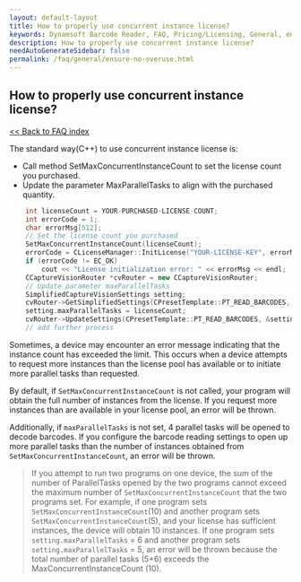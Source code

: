 ```yaml
---
layout: default-layout
title: How to properly use concurrent instance license?
keywords: Dynamsoft Barcode Reader, FAQ, Pricing/Licensing, General, ensure no overuse
description: How to properly use concurrent instance license?
needAutoGenerateSidebar: false
permalink: /faq/general/ensure-no-overuse.html
---
```


## How to properly use concurrent instance license?

[<< Back to FAQ index](index.md)

The standard way(C++) to use concurrent instance license is:

* Call method SetMaxConcurrentInstanceCount to set the license count you purchased.
* Update the parameter MaxParallelTasks to align with the purchased quantity.
```cpp
    int licenseCount = YOUR-PURCHASED-LICENSE-COUNT;
    int errorCode = 1;
    char errorMsg[512];
    // Set the license count you purchased
    SetMaxConcurrentInstanceCount(licenseCount);
    errorCode = CLicenseManager::InitLicense("YOUR-LICENSE-KEY", errorMsg, 512);
    if (errorCode != EC_OK)
        cout << "License initialization error: " << errorMsg << endl;
    CCaptureVisionRouter *cvRouter = new CCaptureVisionRouter;
    // Update parameter maxParallelTasks
    SimplifiedCaptureVisionSettings setting;
    cvRouter->GetSimplifiedSettings(CPresetTemplate::PT_READ_BARCODES, &setting);
    setting.maxParallelTasks = licenseCount;
    cvRouter->UpdateSettings(CPresetTemplate::PT_READ_BARCODES, &setting);
    // add further process
```

Sometimes, a device may encounter an error message indicating that the instance count has exceeded the limit. This occurs when a device attempts to request more instances than the license pool has available or to initiate more parallel tasks than requested.

By default, if `SetMaxConcurrentInstanceCount` is not called, your program will obtain the full number of instances from the license. If you request more instances than are available in your license pool, an error will be thrown.

Additionally, if `maxParallelTasks` is not set, 4 parallel tasks will be opened to decode barcodes. If you configure the barcode reading settings to open up more parallel tasks than the number of instances obtained from `SetMaxConcurrentInstanceCount`, an error will be thrown.

> If you attempt to run two programs on one device, the sum of the number of ParallelTasks opened by the two programs cannot exceed the maximum number of `SetMaxConcurrentInstanceCount` that the two programs set. For example, if one program sets `SetMaxConcurrentInstanceCount`(10) and another program sets `SetMaxConcurrentInstanceCount`(5), and your license has sufficient instances, the device will obtain 10 instances. If one program sets `setting.maxParallelTasks` = 6 and another program sets `setting.maxParallelTasks` = 5, an error will be thrown because the total number of parallel tasks (5+6) exceeds the MaxConcurrentInstanceCount (10).


